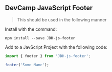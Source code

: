 ## DevCamp JavaScript Footer

> This should be used in the following manner

Install with the command:

```
npm install --save JDH-js-footer
```

Add to a JavScript Project with the following code:

```javascript
import { footer } from 'JDH-js-footer';

footer('Some Name');
```